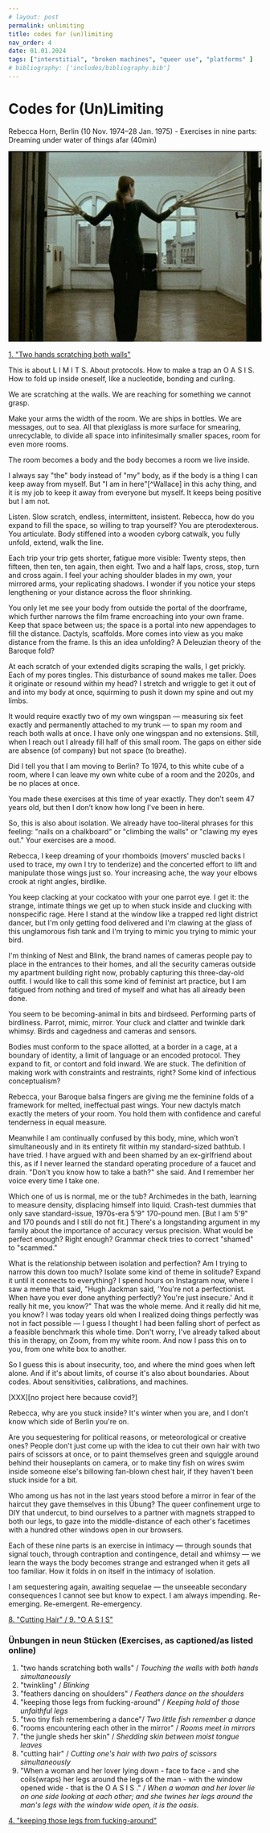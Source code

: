```yaml
---
# layout: post
permalink: unlimiting 
title: codes for (un)limiting
nav_order: 4
date: 01.01.2024
tags: ["interstitial", "broken machines", "queer use", "platforms" ]
# bibliography: ['includes/bibliography.bib']
---
```


<!-- boundaries/limits as deflection points, where do they bounce off to? (ingold on walls and Flusser 29) (Sichong's sails-->

<!-- broken machines? queer use, platforms,  -->

<!-- (Dis/Appearing) -->

# Codes for (Un)Limiting 

<!-- ### Isolation, Perfection, Scratching at the Walls -->

<!-- (What piece goes with this one?) -->
<p class='caption'>
Rebecca Horn, Berlin (10 Nov. 1974–28 Jan. 1975) - Exercises in nine parts: Dreaming under water of things afar (40min) 
</p>

![horn-hands](../assets/img/horn-hands.jpg)

<p class='caption'>

[1. "Two hands scratching both walls"](https://youtu.be/O0uNnmAudmk)

</p>

<!-- [(Vimeo)](https://vimeo.com/562736859) (link broke) -->


This is about L I M I T S. About protocols. How to make a trap an O A S I S. How to fold up inside oneself, like a nucleotide, bonding and curling.

We are scratching at the walls. We are reaching for something we cannot grasp.

Make your arms the width of the room. We are ships in bottles. We are messages, out to sea. All that plexiglass is more surface for smearing, unrecyclable, to divide all space into infinitesimally smaller spaces, room for even more rooms. 

The room becomes a body and the body becomes a room we live inside.

I always say "the" body instead of "my" body, as if the body is a thing I can keep away from myself. But "I am in here"[^Wallace] in this achy thing, and it is my job to keep it away from everyone but myself. It keeps being positive but I am not. 

Listen. Slow scratch, endless, intermittent, insistent. Rebecca, how do you expand to fill the space, so willing to trap yourself? You are pterodexterous. You articulate. Body stiffened into a wooden cyborg catwalk, you fully unfold, extend, walk the line. 

Each trip your trip gets shorter, fatigue more visible: Twenty steps, then fifteen, then ten, ten again, then eight. Two and a half laps, cross, stop, turn and cross again. I feel your aching shoulder blades in my own, your mirrored arms, your replicating shadows. I wonder if you notice your steps lengthening or your distance across the floor shrinking.

You only let me see your body from outside the portal of the doorframe, which further narrows the film frame encroaching into your own frame. Keep that space between us; the space is a portal into new appendages to fill the distance. Dactyls, scaffolds. More comes into view as you make distance from the frame. Is this an idea unfolding? A Deleuzian theory of the Baroque fold? 

At each scratch of your extended digits scraping the walls, I get prickly. Each of my pores tingles. This disturbance of sound makes me taller. Does it originate or resound within my head? I stretch and wriggle to get it out of and into my body at once, squirming to push it down my spine and out my limbs.

It would require exactly two of my own wingspan — measuring six feet exactly and permanently attached to my trunk — to span my room and reach both walls at once. I have only one wingspan and no extensions. Still, when I reach out I already fill half of this small room. The gaps on either side are absence (of company) but not space (to breathe).

Did I tell you that I am moving to Berlin? To 1974, to this white cube of a room, where I can leave my own white cube of a room and the 2020s, and be no places at once.

You made these exercises at this time of year exactly. They don’t seem 47 years old, but then I don’t know how long I've been in here. 

So, this is also about isolation. We already have too-literal phrases for this feeling: "nails on a chalkboard" or "climbing the walls" or "clawing my eyes out." Your exercises are a mood.

<!-- [I had been making a labyrinth but it is too large for the room. Someone suggested I fold the labyrinth, so I could work on it inside, a small portion at a time. Someone suggested I hang it on a wall, but it won't fit. I made a tiny labyrinth on the floor instead, reduced its 12 feet into less than 3 feet beside the bed, right where I land each morning when I wake. A labyrinth is a way of folding a large distance into a small one, folding an interior exploration (a wander) into an exterior path (a journey). Still, most days I walk straight over it without heeding its turns.] -->

Rebecca, I keep dreaming of your rhomboids (movers' muscled backs I used to trace, my own I try to tenderize) and the concerted effort to lift and manipulate those wings just so. Your increasing ache, the way your elbows crook at right angles, birdlike. 

You keep clacking at your cockatoo with your one parrot eye. I get it: the strange, intimate things we get up to when stuck inside and clucking with nonspecific rage. Here I stand at the window like a trapped red light district dancer, but I'm only getting food delivered and I'm clawing at the glass of this unglamorous fish tank and I'm trying to mimic you trying to mimic your bird. 

I'm thinking of Nest and Blink, the brand names of cameras people pay to place in the entrances to their homes, and all the security cameras outside my apartment building right now, probably capturing this three-day-old outfit. I would like to call this some kind of feminist art practice, but I am fatigued from nothing and tired of myself and what has all already been done.

You seem to be becoming-animal in bits and birdseed. Performing parts of birdliness. Parrot, mimic, mirror. Your cluck and clatter and twinkle dark whimsy. Birds and cagedness and cameras and sensors. 

Bodies must conform to the space allotted, at a border in a cage, at a boundary of identity, a limit of language or an encoded protocol. They expand to fit, or contort and fold inward. We are stuck. The definition of making work with constraints and restraints, right? Some kind of infectious conceptualism?

Rebecca, your Baroque balsa fingers are giving me the feminine folds of a framework for melted, ineffectual past wings. Your new dactyls match exactly the meters of your room. You hold them with confidence and careful tenderness in equal measure. 

Meanwhile I am continually confused by this body, mine, which won’t simultaneously and in its entirety fit within my standard-sized bathtub. I have tried. I have argued with and been shamed by an ex-girlfriend about this, as if I never learned the standard operating procedure of a faucet and drain. "Don't you know how to take a bath?" she said. And I remember her voice every time I take one. 

Which one of us is normal, me or the tub? Archimedes in the bath, learning to measure density, displacing himself into liquid. Crash-test dummies that only save standard-issue, 1970s-era 5'9" 170-pound men. [But I am 5'9" and 170 pounds and I still do not fit.] There's a longstanding argument in my family about the importance of accuracy versus precision. What would be perfect enough? Right enough? Grammar check tries to correct "shamed" to "scammed."

What is the relationship between isolation and perfection? Am I trying to narrow this down too much? Isolate some kind of theme in solitude? Expand it until it connects to everything? I spend hours on Instagram now, where I saw a meme that said, "Hugh Jackman said, 'You're not a perfectionist. When have you ever done anything perfectly? You're just insecure.' And it really hit me, you know?" That was the whole meme. And it really did hit me, you know? I was today years old when I realized doing things perfectly was not in fact possible — I guess I thought I had been falling short of perfect as a feasible benchmark this whole time. Don't worry, I've already talked about this in therapy, on Zoom, from my white room. And now I pass this on to you, from one white box to another. 
 
So I guess this is about insecurity, too, and where the mind goes when left alone. And if it's about limits, of course it's also about boundaries. About codes. About sensitivities, calibrations, and machines.

<!-- [XXX][Flusser says walls are not only barricades but redirect the wind. Screens instead of walls (ingold) ] -->
[XXX][no project here because covid?]

<!-- When we tell stories, we use everything we know about everyone we've ever met to imagine new characters. From those generalizations, we draw out some specific features and apply them to an imagined new person. Hopefully we flesh those out enough, combining them in unique ways and adding situations and motivations that make the new person feel full and fleshy too.  -->

<!-- But when we move the other direction — from specific to general — that spells trouble. When we use stereotypes, statistics, machine learning, we draw out generalizations about existing individuals by selecting only a few features about them we’ve decided are important, and then applying those qualities to other individuals and presuming to know them both. Whether or not these assumptions are "correct" according to the machine's calculations is not the only concern (although a huge one). Also, these assumptions are built on false categorizations, staked on unreliable frameworks and foundations in the first place. Further, they reduce the unique, irreducible multitude of features that exist within each person. These generalizations are rules used to identify, sort, and control all of us—to sometimes dangerous ends. -->

<!-- What does this black box have to do with the white room we are in? -->

Rebecca, why are you stuck inside? It's winter when you are, and I don't know which side of Berlin you're on. 

Are you sequestering for political reasons, or meteorological or creative ones? People don't just come up with the idea to cut their own hair with two pairs of scissors at once, or to paint themselves green and squiggle around behind their houseplants on camera, or to make tiny fish on wires swim inside someone else's billowing fan-blown chest hair, if they haven't been stuck inside for a bit. 

Who among us has not in the last years stood before a mirror in fear of the haircut they gave themselves in this Übung? The queer confinement urge to DIY that undercut, to bind ourselves to a partner with magnets strapped to both our legs, to gaze into the middle-distance of each other's facetimes with a hundred other windows open in our browsers. 

Each of these nine parts is an exercise in intimacy — through sounds that signal touch, through contraption and contingence, detail and whimsy — we learn the ways the body becomes strange and estranged when it gets all too familiar. How it folds in on itself in the intimacy of isolation.

I am sequestering again, awaiting sequelae — the unseeable secondary consequences I cannot see but know to expect. I am always impending. Re-emerging. Re-emergent. Re-emergency.

<!-- ![horn-hair](../assets/img/horn-cuttinghair.png) -->

[8. "Cutting Hair" / 9. "O A S I S"](https://youtu.be/Kcy45wBZSoo)

### Ünbungen in neun Stücken (Exercises, as captioned/as listed online)
1. "two hands scratching both walls" / *Touching the walls with both hands simultaneously*
2. "twinkling" / *Blinking*
3. "feathers dancing on shoulders" / *Feathers dance on the shoulders*
4. "keeping those legs from fucking-around" / *Keeping hold of those unfaithful legs*
5. "two tiny fish remembering a dance"/ *Two little fish remember a dance*
6. "rooms encountering each other in the mirror" / *Rooms meet in mirrors*
7. "the jungle sheds her skin" / *Shedding skin between moist tongue leaves*
8. "cutting hair" / *Cutting one's hair with two pairs of scissors simultaneously*
9. "When a woman and her lover lying down - face to face - and she coils(wraps) her legs around the legs of the man - with the window opened wide - that is the O A S I S ." / *When a woman and her lover lie on one side looking at each other; and she twines her legs around the man's legs with the window wide open, it is the oasis.*

<!-- ![horn-legs](../assets/img/horn-legs.png) -->

<p class='caption'>

[4. "keeping those legs from fucking-around"](http://www.medienkunstnetz.de/works/berlin-uebungen-beine/video/1/)

</p>

<!-- More about protocols as limits and porousness. I have written this before but will I ever say it “right” -->

<!-- Face mask protruding with pencils, inscribe with recognition (technology).  -->
